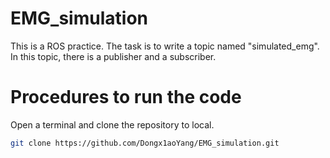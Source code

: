 # EMG_simulation
This is a ROS practice. The task is to write a topic named "simulated_emg". In this topic, there is a publisher and a subscriber.

# Procedures to run the code

Open a terminal and clone the repository to local.
```bash
git clone https://github.com/Dongx1aoYang/EMG_simulation.git
```

